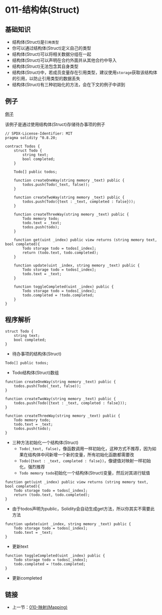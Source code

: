 # 011-结构体(Struct)

## 基础知识

* 结构体(Struct)是`引用类型`
* 你可以通过结构体(Struct)定义自己的类型
* 结构体(Struct)可以将相关数据分组在一起
* 结构体(Struct)可以声明在合约外面并从其他合约中导入
* 结构体(Struct)无法包含其自身类型
* 结构体(Struct)中，若成员变量存在引用类型，建议使用`storage`获取该结构体的引用，以防止引用类型的数据丢失
* 结构体(Struct)有三种初始化的方法，会在下文的例子中讲到

## 例子

[例子](./Todos.sol)

该例子是通过使用结构体(Struct)存储待办事项的例子

```solidity
// SPDX-License-Identifier: MIT
pragma solidity ^0.8.20;

contract Todos {
    struct Todo {
        string text;
        bool completed;
    }

    Todo[] public todos;

    function createOneWay(string memory _text) public {
        todos.push(Todo(_text, false));
    }

    function createTwoWay(string memory _text) public {
        todos.push(Todo({text : _text, completed : false}));
    }

    function createThreeWay(string memory _text) public {
        Todo memory todo;
        todo.text = _text;
        todos.push(todo);
    }

    function get(uint _index) public view returns (string memory text, bool completed){
        Todo storage todo = todos[_index];
        return (todo.text, todo.completed);
    }

    function update(uint _index, string memory _text) public {
        Todo storage todo = todos[_index];
        todo.text = _text;
    }

    function toggleCompleted(uint _index) public {
        Todo storage todo = todos[_index];
        todo.completed = !todo.completed;
    }
}
```

## 程序解析

```solidity
struct Todo {
    string text;
    bool completed;
}
```

* 待办事项的结构体(Struct)

```solidity
Todo[] public todos;
```

* Todo结构体(Struct)数组

```solidity
function createOneWay(string memory _text) public {
    todos.push(Todo(_text, false));
}

function createTwoWay(string memory _text) public {
    todos.push(Todo({text : _text, completed : false}));
}

function createThreeWay(string memory _text) public {
    Todo memory todo;
    todo.text = _text;
    todos.push(todo);
}
```

* 三种方法初始化一个结构体(Struct)
  * `Todo(_text, false)`，像函数调用一样初始化，这种方式不推荐，因为如果在结构体中间新增一个新的变量，所有初始化函数都需要改
  * `Todo({text : _text, completed : false})`，像键值对映射一样初始化，强烈推荐
  * `Todo memory todo`初始化一个结构体(Struct)变量，然后对其进行赋值

```solidity
function get(uint _index) public view returns (string memory text, bool completed){
    Todo storage todo = todos[_index];
    return (todo.text, todo.completed);
}
```

* 由于todos声明为public，Solidity会自动生成get方法，所以你其实不需要此方法

```solidity
function update(uint _index, string memory _text) public {
    Todo storage todo = todos[_index];
    todo.text = _text;
}
```

* 更新text

```solidity
function toggleCompleted(uint _index) public {
    Todo storage todo = todos[_index];
    todo.completed = !todo.completed;
}
```

* 更新completed

## 链接

* 上一节：[010-映射(Mapping)](../010.Mapping/README.md)
